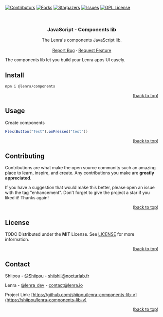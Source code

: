 <div id="top"></div>
<!--
*** This README was created with https://github.com/othneildrew/Best-README-Template
-->



<!-- PROJECT SHIELDS -->
[![Contributors][contributors-shield]][contributors-url]
[![Forks][forks-shield]][forks-url]
[![Stargazers][stars-shield]][stars-url]
[![Issues][issues-shield]][issues-url]
[![GPL License][license-shield]][license-url]



<!-- PROJECT LOGO -->
<br />
<div align="center">

<h3 align="center">JavaScript - Components lib</h3>

  <p align="center">
    The Lenra's components JavaScript lib.
    <br />
    <br />
    <a href="https://github.com/shiipou/lenra-components-lib-v/issues">Report Bug</a>
    ·
    <a href="https://github.com/shiipou/lenra-components-lib-v/issues">Request Feature</a>
  </p>
</div>

<div style="text-align: justify">
The components lib let you build your Lenra apps UI easely.
</div>

<!-- GETTING STARTED -->

## Install

```bash
npm i @lenra/components
```

<p align="right">(<a href="#top">back to top</a>)</p>


<!-- USAGE EXAMPLES -->
## Usage

Create components
```javascript
Flex(Button("Test").onPressed("test"))
```

<p align="right">(<a href="#top">back to top</a>)</p>



<!-- CONTRIBUTING -->
## Contributing

Contributions are what make the open source community such an amazing place to learn, inspire, and create. Any contributions you make are **greatly appreciated**.

If you have a suggestion that would make this better, please open an issue with the tag "enhancement".
Don't forget to give the project a star if you liked it! Thanks again!

<p align="right">(<a href="#top">back to top</a>)</p>



<!-- LICENSE -->
## License

TODO
Distributed under the **MIT** License. See [LICENSE](./LICENSE) for more information.

<p align="right">(<a href="#top">back to top</a>)</p>



<!-- CONTACT -->
## Contact

Shiipou - [@Shiipou](https://github.com/shiipou) - [shiishii@nocturlab.fr](mailto:shiishii@nocturlab.fr)

Lenra - [@lenra_dev](https://twitter.com/lenra_dev) - contact@lenra.io

Project Link: [https://github.com/shiipou/lenra-components-lib-v](https://shiipou/lenra-components-lib-v)

<p align="right">(<a href="#top">back to top</a>)</p>


<!-- MARKDOWN LINKS & IMAGES -->
<!-- https://www.markdownguide.org/basic-syntax/#reference-style-links -->
[contributors-shield]: https://img.shields.io/github/contributors/shiipou/lenra-components-lib-v.svg?style=for-the-badge
[contributors-url]: https://github.com/shiipou/lenra-components-lib-v/graphs/contributors
[forks-shield]: https://img.shields.io/github/forks/shiipou/lenra-components-lib-v.svg?style=for-the-badge
[forks-url]: https://github.com/shiipou/lenra-components-lib-v/network/members
[stars-shield]: https://img.shields.io/github/stars/shiipou/lenra-components-lib-v.svg?style=for-the-badge
[stars-url]: https://github.com/shiipou/lenra-components-lib-v/stargazers
[issues-shield]: https://img.shields.io/github/issues/shiipou/lenra-components-lib-v.svg?style=for-the-badge
[issues-url]: https://github.com/shiipou/lenra-components-lib-v/issues
[license-shield]: https://img.shields.io/github/license/shiipou/lenra-components-lib-v.svg?style=for-the-badge
[license-url]: https://github.com/shiipou/lenra-components-lib-v/blob/master/LICENSE


